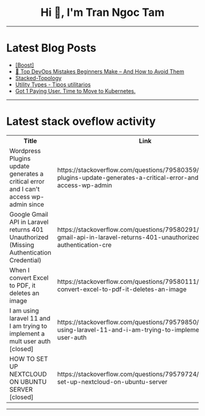 <h1 align="center">Hi 👋, I'm Tran Ngoc Tam</h1>

---

# Latest Blog Posts 
<!-- BLOG-POST-LIST:START -->
- [[Boost]](https://dev.to/valariebd94/-2bm8)
- [🚨 Top DevOps Mistakes Beginners Make – And How to Avoid Them](https://dev.to/yash_sonawane25/top-devops-mistakes-beginners-make-and-how-to-avoid-them-18p0)
- [Stacked-Topology](https://dev.to/mohammed_banabila_3bc9e49/stacked-topology-34pf)
- [Utility Types - Tipos utilitarios](https://dev.to/luisfosg/utility-types-tipos-utilitarios-bba)
- [Got 1 Paying User. Time to Move to Kubernetes.](https://dev.to/shayy/got-1-paying-user-time-to-move-to-kubernetes-5825)
<!-- BLOG-POST-LIST:END -->

---

# Latest stack oveflow activity
<table>
  <tr><th>Title</th><th>Link</th></tr>
  <!-- STACKOVERFLOW:START --><tr><td>Wordpress Plugins update generates a critical error and I can&#39;t access wp-admin since</td><td>https://stackoverflow.com/questions/79580359/wordpress-plugins-update-generates-a-critical-error-and-i-cant-access-wp-admin</td></tr><tr><td>Google Gmail API in Laravel returns 401 Unauthorized &lpar;Missing Authentication Credential&rpar;</td><td>https://stackoverflow.com/questions/79580291/google-gmail-api-in-laravel-returns-401-unauthorized-missing-authentication-cre</td></tr><tr><td>When I convert Excel to PDF, it deletes an image</td><td>https://stackoverflow.com/questions/79580111/when-i-convert-excel-to-pdf-it-deletes-an-image</td></tr><tr><td>I am using laravel 11 and I am trying to implement a mult user auth [closed]</td><td>https://stackoverflow.com/questions/79579850/i-am-using-laravel-11-and-i-am-trying-to-implement-a-mult-user-auth</td></tr><tr><td>HOW TO SET UP NEXTCLOUD ON UBUNTU SERVER [closed]</td><td>https://stackoverflow.com/questions/79579724/how-to-set-up-nextcloud-on-ubuntu-server</td></tr><!-- STACKOVERFLOW:END -->
</table>

---



